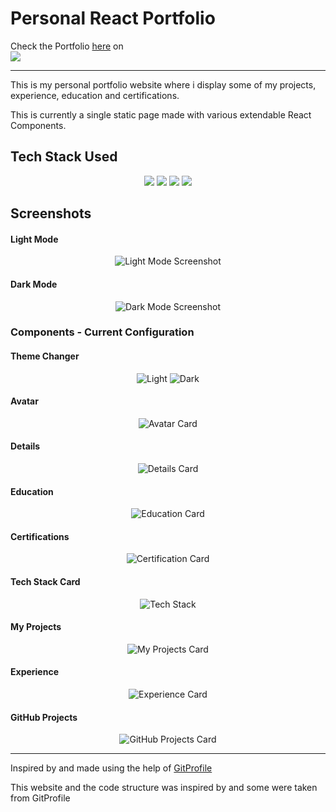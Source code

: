 # Personal React Portfolio
Check the Portfolio [here](https://kushshriv.github.io) on <br>
<a href='https://kushshriv.github.io'>
<img src='https://img.shields.io/badge/GitHub%20Pages-222222.svg?style=for-the-badge&logo=GitHub-Pages&logoColor=white'>
</a>

---

This is my personal portfolio website where i display some of my projects, experience, education and certifications.

This is currently a single static page made with various extendable React Components.

## Tech Stack Used
<div align='center'>
<img src='https://img.shields.io/badge/TypeScript-3178C6.svg?style=for-the-badge&logo=TypeScript&logoColor=white'>
<img src='https://img.shields.io/badge/React-61DAFB.svg?style=for-the-badge&logo=React&logoColor=black'>
<img src='https://img.shields.io/badge/Tailwind%20CSS-06B6D4.svg?style=for-the-badge&logo=Tailwind-CSS&logoColor=white'>
<img src='https://img.shields.io/badge/GitHub%20Actions-2088FF.svg?style=for-the-badge&logo=GitHub-Actions&logoColor=white'>
</div>

## Screenshots
#### Light Mode
<div align='center'>

![Light Mode Screenshot](public/LightModeSS.png)
</div>

#### Dark Mode
<div align='center'>

![Dark Mode Screenshot](public/DarkModeSS.png)
</div>

### Components - Current Configuration
#### Theme Changer
<div align='center'>

![Light](public/ThemeLightSS.png)
![Dark](public/ThemeDarkSS.png)
</div>

#### Avatar
<div align='center'>

![Avatar Card](public/AvatarSS.png)
</div>

#### Details
<div align='center'>

![Details Card](public/DetailSS.png)
</div>

#### Education
<div align='center'>

![Education Card](public/EducationSS.png)
</div>

#### Certifications
<div align='center'>

![Certification Card](public/CertificationSS.png)
</div>

#### Tech Stack Card
<div align='center'>

![Tech Stack](public/TechStackSS.png)
</div>

#### My Projects
<div align='center'>

![My Projects Card](public/ProjectSS.png)
</div>

#### Experience
<div align='center'>

![Experience Card](public/ExperienceSS.png)
</div>

#### GitHub Projects
<div align='center'>

![GitHub Projects Card](public/GitHubProjectSS.png)
</div>

---

Inspired by and made using the help of [GitProfile](https://github.com/arifszn/gitprofile/)

This website and the code structure was inspired by and some were taken from GitProfile